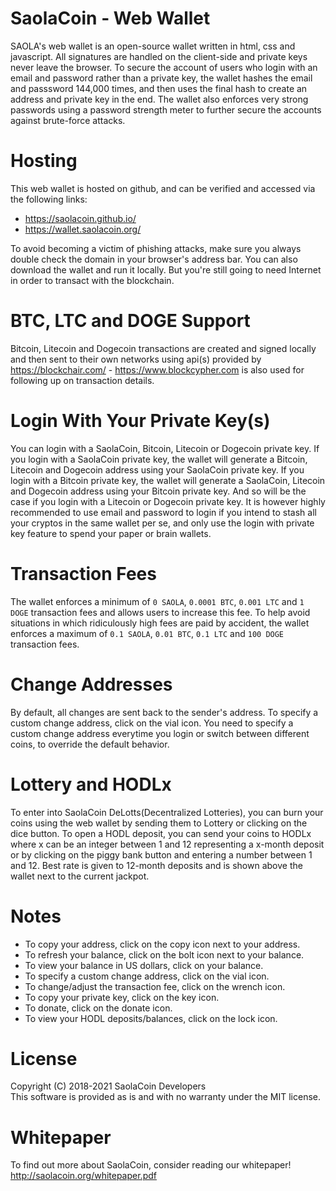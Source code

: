 # SaolaCoin - Web Wallet

SAOLA's web wallet is an open-source wallet written in html, css and javascript. All signatures are handled on the client-side and private keys never leave the browser.
To secure the account of users who login with an email and password rather than a private key, the wallet hashes the email and passsword 144,000 times, and then uses the final hash to create an address and private key in the end.
The wallet also enforces very strong passwords using a password strength meter to further secure the accounts against brute-force attacks.

# Hosting
This web wallet is hosted on github, and can be verified and accessed via the following links:

* https://saolacoin.github.io/
* https://wallet.saolacoin.org/

To avoid becoming a victim of phishing attacks, make sure you always double check the domain in your browser's address bar. You can also download the wallet and run it locally. But you're still going to need Internet in order to transact with the blockchain.

# BTC, LTC and DOGE Support
Bitcoin, Litecoin and Dogecoin transactions are created and signed locally and then sent to their own networks using api(s) provided by https://blockchair.com/ - https://www.blockcypher.com is also used for following up on transaction details.

# Login With Your Private Key(s)
You can login with a SaolaCoin, Bitcoin, Litecoin or Dogecoin private key. If you login with a SaolaCoin private key, the wallet will generate a Bitcoin, Litecoin and Dogecoin address using your SaolaCoin private key. If you login with a Bitcoin private key, the wallet will generate a SaolaCoin, Litecoin and Dogecoin address using your Bitcoin private key. And so will be the case if you login with a Litecoin or Dogecoin private key. It is however highly recommended to use email and password to login if you intend to stash all your cryptos in the same wallet per se, and only use the login with private key feature to spend your paper or brain wallets.

# Transaction Fees
The wallet enforces a minimum of `0 SAOLA`, `0.0001 BTC`, `0.001 LTC` and `1 DOGE` transaction fees and allows users to increase this fee. To help avoid situations in which ridiculously high fees are paid by accident, the wallet enforces a maximum of `0.1 SAOLA`, `0.01 BTC`, `0.1 LTC` and `100 DOGE` transaction fees.

# Change Addresses
By default, all changes are sent back to the sender's address. To specify a custom change address, click on the vial icon. You need to specify a custom change address everytime you login or switch between different coins, to override the default behavior.

# Lottery and HODLx
To enter into SaolaCoin DeLotts(Decentralized Lotteries), you can burn your coins using the web wallet by sending them to Lottery or clicking on the dice button. To open a HODL deposit, you can send your coins to HODLx where x can be an integer between 1 and 12 representing a x-month deposit or by clicking on the piggy bank button and entering a number between 1 and 12. Best rate is given to 12-month deposits and is shown above the wallet next to the current jackpot.

# Notes
* To copy your address, click on the copy icon next to your address.
* To refresh your balance, click on the bolt icon next to your balance.
* To view your balance in US dollars, click on your balance.
* To specify a custom change address, click on the vial icon.
* To change/adjust the transaction fee, click on the wrench icon.
* To copy your private key, click on the key icon.
* To donate, click on the donate icon.
* To view your HODL deposits/balances, click on the lock icon.

# License
Copyright (C) 2018-2021 SaolaCoin Developers <br />
This software is provided as is and with no warranty under the MIT license.


# Whitepaper
To find out more about SaolaCoin, consider reading our whitepaper!
http://saolacoin.org/whitepaper.pdf
